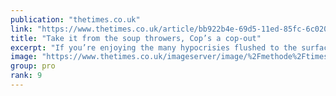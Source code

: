 ```yaml
---
publication: "thetimes.co.uk"
link: "https://www.thetimes.co.uk/article/bb922b4e-69d5-11ed-85fc-6c020d5ba0b7"
title: "Take it from the soup throwers, Cop’s a cop-out"
excerpt: "If you’re enjoying the many hypocrisies flushed to the surface by the World Cup in Qatar, then allow me to go one better. Next year’s United Nations Climate Ch"
image: "https://www.thetimes.co.uk/imageserver/image/%2Fmethode%2Ftimes%2Fprod%2Fweb%2Fbin%2Ffe60c3b8-69d5-11ed-85fc-6c020d5ba0b7.jpg?crop=1500%2C844%2C0%2C78&resize=1200"
group: pro
rank: 9
---
```

